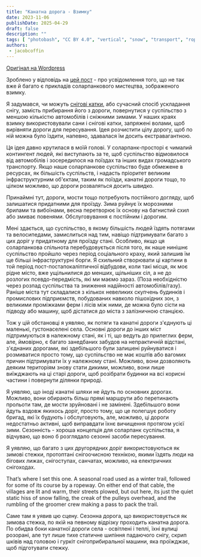 ```yaml
---
title: "Канатна дорога - Взимку"
date: 2023-11-06
publishDate: 2025-04-29
draft: false
description: ""
tags: [ "photobash", "CC BY 4.0", "vertical", "snow", "transport", "ropeway", "people"]
authors:
 - jacobcoffin
---
```


[Оригінал на Wordpress](https://jacobcoffinwrites.wordpress.com/2023/11/06/ropeway-over-a-seasonal-road-winter/)

Зроблено у відповідь на [цей пост](https://www.reddit.com/r/solarpunk/comments/17m5tr3/solarpunk_during_winter_and_late_fall/k7iv7p4/?context=3) - про усвідомлення того, що не так вже й багато є прикладів соларпанкового мистецтва, зображеного взимку.

Я задумався, чи можуть [снігові катки](https://mwvvibe.com/white-mountain-snow-rollers/), або сучасний спосіб ускладання снігу, замість прибирання його з дороги, повернутися у суспільство з меншою кількістю автомобілів і сніжними зимами. У наших краях взимку використовували сани і снігові катки, запряжені волами, щоб вирівняти дороги для пересування. Ідея розчистити цілу дорогу, щоб по ній можна було їздити, напевно, здавалася їм досить екстравагантною.

Ця ідея давно крутилася в моїй голові. У соларпанк-просторі є чималий контингент людей, які виступають за те, щоб суспільство відмовилося від автомобілів і зосередилося на поїздах та інших видах громадського транспорту. Якщо наше соларпанкове суспільство буде обмежене в ресурсах, як більшість суспільств, і надасть пріоритет великим інфраструктурним об'єктам, таким як поїзди, канатні дороги тощо, то цілком можливо, що дороги розваляться досить швидко.

Принаймні тут, дороги, мости тощо потребують постійного догляду, щоб залишатися придатними для проїзду. Зима руйнує їх морозними брилами та вибоїнами, весна перетворює їх основу на багнистий схил або змиває повенями. Обслуговування є постійним і дорогим.

Мені здається, що суспільство, в якому більшість людей їздять потягами та велосипедами, замислиться над тим, навіщо підтримувати багато з цих доріг у придатному для проїзду стані. Особливо, якщо ця соларпанкова спільнота перебудовується після того, як наше нинішнє суспільство пройшло через період соціального краху, який залишив їм ще більші інфраструктурні борги. Я схильний створювати ці картини в той період пост-постапокаліптичної відбудови, коли такі місця, як моє рідне місто, вже ущільнилися до менших, щільніших сіл, а не до розлогих псевдо-передмість, які ми маємо зараз. (Поза необхідністю через розпад суспільства та зниження надійності автомобілів/газу). Раніше міста тут складалися з кількох невеликих скупчень будинків і промислових підприємств, побудованих навколо пішохідних зон, з великими проміжками ферм і лісів між ними, де можна було сісти на підводу або машину, щоб дістатися до міста з залізничною станцією.

Тож у цій обстановці я уявляю, як потяги та канатні дороги з'єднують ці маленькі, густонаселені села. Основні дороги до інших міст підтримуються в належному стані, як і ті, що ведуть до прилеглих ферм, але, ймовірно, є багато занедбаних забудов на непрактичній відстані, з'єднаних дорогами, які здебільшого були залишені руйнуватися і розмиватися просто тому, що суспільство не має коштів або вагомих причин підтримувати їх у належному стані. Можливо, вони дозволяють деяким територіям знову стати дикими, можливо, вони лише виїжджають на ці старі дороги, щоб розібрати будинки на всі корисні частини і повернути ділянки природі.

Я уявляю, що іноді канатні шляхи не йдуть по основних дорогах. Можливо, вони обирають більш прямі маршрути або перетинають прольоти там, де мости зруйновані і не замінені. Здебільшого вони йдуть вздовж якихось доріг, просто тому, що це полегшує роботу бригад, які їх будують і обслуговують, але, можливо, ці дороги недостатньо активні, щоб виправдати їхнє вичищення протягом усієї зими. Сезонність - хороша концепція для соларпанк суспільства, я відчуваю, що воно б розглядало сезонні засоби пересування.

Я уявляю, що багато з цих другорядних доріг використовуються як зимові стежки, протоптані снігоочисною технікою, якими їздять люди на бігових лижах, снігоступах, санчатах, можливо, на електричних снігоходах.

That’s where I set this one. A seasonal road used as a winter trail, followed for some of its course by a ropeway. On either end of that cable, the villages are lit and warm, their streets plowed, but out here, its just the quiet static hiss of snow falling, the creak of the pulleys overhead, and the rumbling of the groomer crew making a pass to pack the trail.

Саме там я уявив цю сцену. Сезонна дорога, що використовується як зимова стежка, по якій на певному відрізку проходить канатна дорога. По обидва боки канатної дороги села - освітлені і теплі, їхні вулиці розорані, але тут лише тихе статичне шипіння падаючого снігу, скрип шківів над головою і гуркіт снігоприбиральної машини, яка проїжджає, щоб підготувати стежку.
